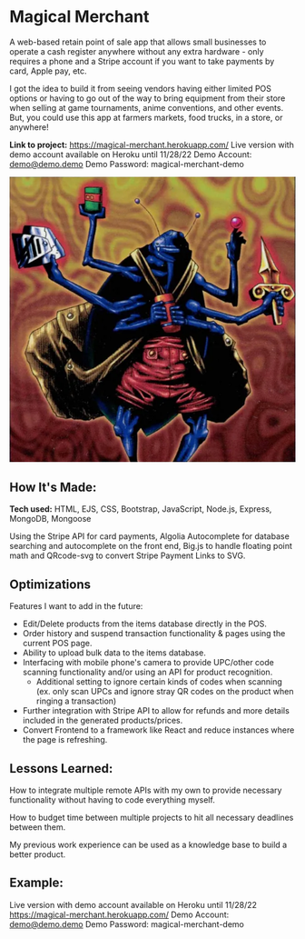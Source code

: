 # Magical Merchant
A web-based retain point of sale app that allows small businesses to operate a cash register anywhere without any extra hardware - only requires a phone and a Stripe account if you want to take payments by card, Apple pay, etc.

I got the idea to build it from seeing vendors having either limited POS options or having to go out of the way to bring equipment from their store when selling at game tournaments, anime conventions, and other events. But, you could use this app at farmers markets, food trucks, in a store, or anywhere!

**Link to project:** https://magical-merchant.herokuapp.com/
Live version with demo account available on Heroku until 11/28/22
Demo Account: demo@demo.demo 
Demo Password: magical-merchant-demo

![alt tag](magicalmerchant.png)

## How It's Made:

**Tech used:** HTML, EJS, CSS, Bootstrap, JavaScript, Node.js, Express, MongoDB, Mongoose

Using the Stripe API for card payments, Algolia Autocomplete for database searching and autocomplete on the front end, Big.js to handle floating point math and QRcode-svg to convert Stripe Payment Links to SVG.

## Optimizations
Features I want to add in the future:
* Edit/Delete products from the items database directly in the POS.
* Order history and suspend transaction functionality & pages using the current POS page.
* Ability to upload bulk data to the items database. 
* Interfacing with mobile phone's camera to provide UPC/other code scanning functionality and/or using an API for product recognition.
   * Additional setting to ignore certain kinds of codes when scanning (ex. only scan UPCs and ignore stray QR codes on the product when ringing a transaction)
* Further integration with Stripe API to allow for refunds and more details included in the generated products/prices.
* Convert Frontend to a framework like React and reduce instances where the page is refreshing.

## Lessons Learned:
How to integrate multiple remote APIs with my own to provide necessary functionality without having to code everything myself.

How to budget time between multiple projects to hit all necessary deadlines between them.

My previous work experience can be used as a knowledge base to build a better product.

## Example:
Live version with demo account available on Heroku until 11/28/22
https://magical-merchant.herokuapp.com/
Demo Account: demo@demo.demo 
Demo Password: magical-merchant-demo
